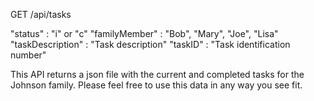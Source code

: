 GET /api/tasks

"status" : "i" or "c"
"familyMember" : "Bob", "Mary", "Joe", "Lisa"
"taskDescription" : "Task description"
"taskID" : "Task identification number"

This API returns a json file with the current and completed tasks for the Johnson family.  Please feel free to use this data in any way you see fit.
